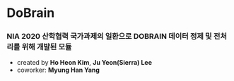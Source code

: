 # DoBrain


### NIA 2020 산학협력 국가과제의 일환으로 **DOBRAIN 데이터 정제 및 전처리**를 위해 개발된 모듈


- created by **Ho Heon Kim**, **Ju Yeon(Sierra) Lee** <br/>
- coworker: **Myung Han Yang**
